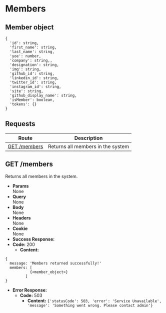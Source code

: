 # Members

## Member object

```
{
  'id': string,
  'first_name': string,
  'last_name': string,
  'yoe': number,
  'company': string,,
  'designation': string,
  'img': string,
  'github_id': string,
  'linkedin_id': string,
  'twitter_id': string,
  'instagram_id': string,
  'site': string,
  'github_display_name': string,
  'isMember': boolean,
  'tokens': {}
}
```

## **Requests**

|               Route                |           Description           |
| :--------------------------------: | :-----------------------------: |
|      [GET /members](#get-members)      | Returns all members in the system |


## **GET /members**

Returns all members in the system.

- **Params**  
  None
- **Query**  
  None
- **Body**  
  None
- **Headers**  
  None
- **Cookie**  
  None
- **Success Response:**
- **Code:** 200
  - **Content:**

```
{
  message: 'Members returned successfully!'
  members: [
           {<member_object>}
         ]
}
```

- **Error Response:**
  - **Code:** 503
    - **Content:** `{'statusCode': 503, 'error': 'Service Unavailable', 'message': 'Something went wrong. Please contact admin'}`

